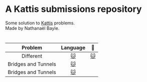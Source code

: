 # A Kattis submissions repository

Some solution to [Kattis](https://open.kattis.com) problems.  
Made by Nathanaël Bayle.
  

# 
Problem | Language | 🔗
:---: | :---: | :---:
Different | [:cat:](https://open.kattis.com/problems/different/ ) | [:cat:](https://open.kattis.com/problems/different/ )
Bridges and Tunnels  | [:cat:](https://open.kattis.com/problems/bridgesandtunnels/ )
Bridges and Tunnels  | [:cat:](https://open.kattis.com/problems/citrusintern/ )









